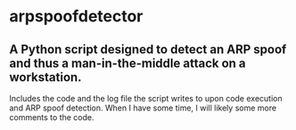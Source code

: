 # arpspoofdetector
A Python script designed to detect an ARP spoof and thus a man-in-the-middle attack on a workstation.
----
Includes the code and the log file the script writes to upon code execution and ARP spoof detection. When I have some time, I will likely some more comments to the code.
